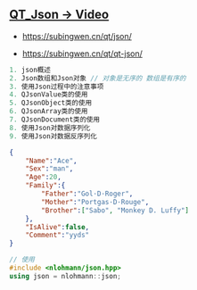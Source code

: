 ## [QT_Json -> Video](https://edu.subingwen.cn/p/t_pc/course_pc_detail/column/p_61a82836e4b00db3cebe6c74)   

- https://subingwen.cn/qt/json/

- https://subingwen.cn/qt/qt-json/

```c++
1. json概述
2. Json数组和Json对象 // 对象是无序的 数组是有序的
3. 使用Json过程中的注意事项
4. QJsonValue类的使用
5. QJsonObject类的使用
6. QJsonArray类的使用
7. QJsonDocument类的使用
8. 使用Json对数据序列化
9. 使用Json对数据反序列化
```

```json
{
    "Name":"Ace",
    "Sex":"man",
    "Age":20,
    "Family":{
        "Father":"Gol·D·Roger",
        "Mother":"Portgas·D·Rouge",
        "Brother":["Sabo", "Monkey D. Luffy"]
    },
    "IsAlive":false,
    "Comment":"yyds"
}
```
```c++
// 使用
#include <nlohmann/json.hpp>
using json = nlohmann::json;
```

